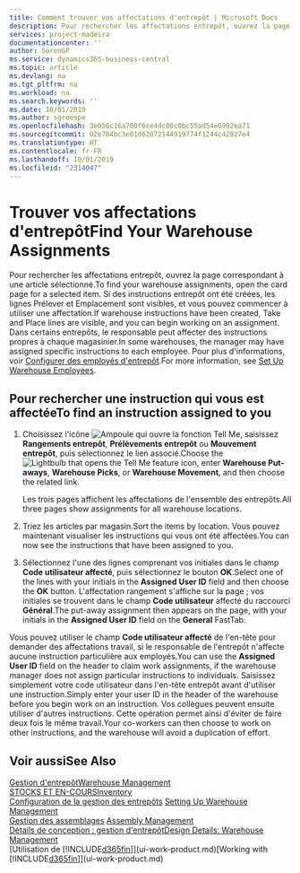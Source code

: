 ```yaml
---
title: Comment trouver vos affectations d'entrepôt | Microsoft Docs
description: Pour rechercher les affectations entrepôt, ouvrez la page correspondant à une article sélectionné. Si des instructions entrepôt ont été créées, les lignes Prélever et Emplacement sont visibles, et vous pouvez commencer à utiliser une affectation. Dans certains entrepôts, le responsable peut affecter des instructions propres à chaque magasinier.
services: project-madeira
documentationcenter: ''
author: SorenGP
ms.service: dynamics365-business-central
ms.topic: article
ms.devlang: na
ms.tgt_pltfrm: na
ms.workload: na
ms.search.keywords: ''
ms.date: 10/01/2019
ms.author: sgroespe
ms.openlocfilehash: 3e056c16a700f6ce4dc08c0bc55ad54e6992ea71
ms.sourcegitcommit: 02e704bc3e01d62072144919774f1244c42827e4
ms.translationtype: HT
ms.contentlocale: fr-FR
ms.lasthandoff: 10/01/2019
ms.locfileid: "2314047"
---
```

# <a name="find-your-warehouse-assignments"></a><span data-ttu-id="8117f-105">Trouver vos affectations d'entrepôt</span><span class="sxs-lookup"><span data-stu-id="8117f-105">Find Your Warehouse Assignments</span></span>
<span data-ttu-id="8117f-106">Pour rechercher les affectations entrepôt, ouvrez la page correspondant à une article sélectionné.</span><span class="sxs-lookup"><span data-stu-id="8117f-106">To find your warehouse assignments, open the card page for a selected item.</span></span> <span data-ttu-id="8117f-107">Si des instructions entrepôt ont été créées, les lignes Prélever et Emplacement sont visibles, et vous pouvez commencer à utiliser une affectation.</span><span class="sxs-lookup"><span data-stu-id="8117f-107">If warehouse instructions have been created, Take and Place lines are visible, and you can begin working on an assignment.</span></span> <span data-ttu-id="8117f-108">Dans certains entrepôts, le responsable peut affecter des instructions propres à chaque magasinier.</span><span class="sxs-lookup"><span data-stu-id="8117f-108">In some warehouses, the manager may have assigned specific instructions to each employee.</span></span> <span data-ttu-id="8117f-109">Pour plus d'informations, voir [Configurer des employés d'entrepôt](warehouse-how-to-set-up-warehouse-employees.md).</span><span class="sxs-lookup"><span data-stu-id="8117f-109">For more information, see [Set Up Warehouse Employees](warehouse-how-to-set-up-warehouse-employees.md).</span></span>

## <a name="to-find-an-instruction-assigned-to-you"></a><span data-ttu-id="8117f-110">Pour rechercher une instruction qui vous est affectée</span><span class="sxs-lookup"><span data-stu-id="8117f-110">To find an instruction assigned to you</span></span>  
1.  <span data-ttu-id="8117f-111">Choisissez l'icône ![Ampoule qui ouvre la fonction Tell Me](media/ui-search/search_small.png "Dites-moi ce que vous voulez faire"), saisissez **Rangements entrepôt**, **Prélèvements entrepôt** ou **Mouvement entrepôt**, puis sélectionnez le lien associé.</span><span class="sxs-lookup"><span data-stu-id="8117f-111">Choose the ![Lightbulb that opens the Tell Me feature](media/ui-search/search_small.png "Tell me what you want to do") icon, enter **Warehouse Put-aways**, **Warehouse Picks**, or **Warehouse Movement**, and then choose the related link.</span></span>

    <span data-ttu-id="8117f-112">Les trois pages affichent les affectations de l'ensemble des entrepôts.</span><span class="sxs-lookup"><span data-stu-id="8117f-112">All three pages show assignments for all warehouse locations.</span></span>  

2. <span data-ttu-id="8117f-113">Triez les articles par magasin.</span><span class="sxs-lookup"><span data-stu-id="8117f-113">Sort the items by location.</span></span> <span data-ttu-id="8117f-114">Vous pouvez maintenant visualiser les instructions qui vous ont été affectées.</span><span class="sxs-lookup"><span data-stu-id="8117f-114">You can now see the instructions that have been assigned to you.</span></span>  
3. <span data-ttu-id="8117f-115">Sélectionnez l'une des lignes comprenant vos initiales dans le champ **Code utilisateur affecté**, puis sélectionnez le bouton **OK**.</span><span class="sxs-lookup"><span data-stu-id="8117f-115">Select one of the lines with your initials in the **Assigned User ID** field and then choose the **OK** button.</span></span> <span data-ttu-id="8117f-116">L'affectation rangement s'affiche sur la page ; vos initiales se trouvent dans le champ **Code utilisateur** affecté du raccourci **Général**.</span><span class="sxs-lookup"><span data-stu-id="8117f-116">The put-away assignment then appears on the page, with your initials in the **Assigned User ID** field on the **General** FastTab.</span></span>  

<span data-ttu-id="8117f-117">Vous pouvez utiliser le champ **Code utilisateur affecté** de l'en-tête pour demander des affectations travail, si le responsable de l'entrepôt n'affecte aucune instruction particulière aux employés.</span><span class="sxs-lookup"><span data-stu-id="8117f-117">You can use the **Assigned User ID** field on the header to claim work assignments, if the warehouse manager does not assign particular instructions to individuals.</span></span> <span data-ttu-id="8117f-118">Saisissez simplement votre code utilisateur dans l'en-tête entrepôt avant d'utiliser une instruction.</span><span class="sxs-lookup"><span data-stu-id="8117f-118">Simply enter your user ID in the header of the warehouse before you begin work on an instruction.</span></span> <span data-ttu-id="8117f-119">Vos collègues peuvent ensuite utiliser d'autres instructions. Cette opération permet ainsi d'éviter de faire deux fois le même travail.</span><span class="sxs-lookup"><span data-stu-id="8117f-119">Your co-workers can then choose to work on other instructions, and the warehouse will avoid a duplication of effort.</span></span>  

## <a name="see-also"></a><span data-ttu-id="8117f-120">Voir aussi</span><span class="sxs-lookup"><span data-stu-id="8117f-120">See Also</span></span>  
[<span data-ttu-id="8117f-121">Gestion d'entrepôt</span><span class="sxs-lookup"><span data-stu-id="8117f-121">Warehouse Management</span></span>](warehouse-manage-warehouse.md)  
[<span data-ttu-id="8117f-122">STOCKS ET EN-COURS</span><span class="sxs-lookup"><span data-stu-id="8117f-122">Inventory</span></span>](inventory-manage-inventory.md)  
<span data-ttu-id="8117f-123">[Configuration de la gestion des entrepôts](warehouse-setup-warehouse.md)   </span><span class="sxs-lookup"><span data-stu-id="8117f-123">[Setting Up Warehouse Management](warehouse-setup-warehouse.md)   </span></span>  
<span data-ttu-id="8117f-124">[Gestion des assemblages](assembly-assemble-items.md)  </span><span class="sxs-lookup"><span data-stu-id="8117f-124">[Assembly Management](assembly-assemble-items.md)  </span></span>  
[<span data-ttu-id="8117f-125">Détails de conception : gestion d'entrepôt</span><span class="sxs-lookup"><span data-stu-id="8117f-125">Design Details: Warehouse Management</span></span>](design-details-warehouse-management.md)  
<span data-ttu-id="8117f-126">[Utilisation de [!INCLUDE[d365fin](includes/d365fin_md.md)]](ui-work-product.md)</span><span class="sxs-lookup"><span data-stu-id="8117f-126">[Working with [!INCLUDE[d365fin](includes/d365fin_md.md)]](ui-work-product.md)</span></span> 
